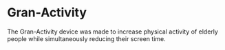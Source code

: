 # Gran-Activity
The Gran-Activity device was made to increase physical activity of elderly people while simultaneously reducing their screen time.
